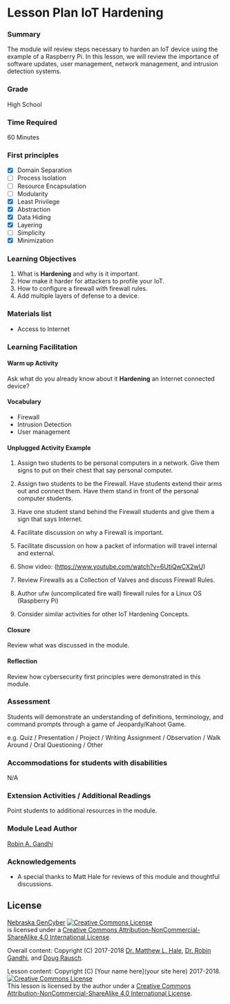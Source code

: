 # Lesson Plan IoT Hardening

### Summary
The module will review steps necessary to harden an IoT device using the example of a Raspberry Pi. In this lesson, we will review the importance of software updates, user management, network management, and intrusion detection systems.

### Grade
High School

### Time Required
60 Minutes

### First principles
- [x] Domain Separation
- [ ] Process Isolation
- [ ] Resource Encapsulation
- [ ] Modularity
- [x] Least Privilege
- [x] Abstraction
- [x] Data Hiding
- [x] Layering
- [ ] Simplicity
- [x] Minimization

### Learning Objectives

1. What is __Hardening__ and why is it important.
2. How make it harder for attackers to profile your IoT.
3. How to configure a firewall with firewall rules.
4. Add multiple layers of defense to a device.

### Materials list

* Access to Internet

### Learning Facilitation

#### Warm up Activity
Ask what do you already know about it __Hardening__ an Internet connected device?

#### Vocabulary
* Firewall
* Intrusion Detection
* User management

#### Unplugged Activity Example
1. Assign two students to be personal computers in a network. Give them signs to put on their chest that say personal computer.

2. Assign two students to be the Firewall. Have students extend their arms out and connect them. Have them stand in front of the personal computer students.

3. Have one student stand behind the Firewall students and give them a sign that says Internet.

4. Facilitate discussion on why a Firewall is important.

5. Facilitate discussion on how a packet of information will travel internal and external.

6. Show video:  (https://www.youtube.com/watch?v=6UtiQwCX2wU)

7. Review Firewalls as a Collection of Valves and discuss Firewall Rules.

8. Author ufw (uncomplicated fire wall) firewall rules for a Linux OS (Raspberry Pi)

9. Consider similar activities for other IoT Hardening Concepts.

#### Closure

Review what was discussed in the module.

#### Reflection

Review how cybersecurity first principles were demonstrated in this module.

### Assessment

Students will demonstrate an understanding of definitions, terminology, and command prompts through a game of Jeopardy/Kahoot Game.

e.g. Quiz / Presentation / Project / Writing Assignment / Observation / Walk Around / Oral Questioning / Other

### Accommodations for students with disabilities

N/A

### Extension Activities / Additional Readings

Point students to additional resources in the module.

### Module Lead Author

[Robin A. Gandhi](http://faculty.ist.unomaha.edu/rgandhi/)

### Acknowledgements

* A special thanks to Matt Hale for reviews of this module and thoughtful discussions.

## License
[Nebraska GenCyber](https://github.com/MLHale/nebraska-gencyber) <a rel="license" href="http://creativecommons.org/licenses/by-nc-sa/4.0/"><img alt="Creative Commons License" style="border-width:0" src="https://i.creativecommons.org/l/by-nc-sa/4.0/88x31.png" /></a><br /> is licensed under a <a rel="license" href="http://creativecommons.org/licenses/by-nc-sa/4.0/">Creative Commons Attribution-NonCommercial-ShareAlike 4.0 International License</a>.

Overall content: Copyright (C) 2017-2018  [Dr. Matthew L. Hale](http://faculty.ist.unomaha.edu/mhale/), [Dr. Robin Gandhi](http://faculty.ist.unomaha.edu/rgandhi/), and [Doug Rausch](http://www.bellevue.edu/about/leadership/faculty/rausch-douglas).

Lesson content: Copyright (C) [Your name here](your site here) 2017-2018.  
<a rel="license" href="http://creativecommons.org/licenses/by-nc-sa/4.0/"><img alt="Creative Commons License" style="border-width:0" src="https://i.creativecommons.org/l/by-nc-sa/4.0/88x31.png" /></a><br /><span xmlns:dct="http://purl.org/dc/terms/" property="dct:title">This lesson</span> is licensed by the author under a <a rel="license" href="http://creativecommons.org/licenses/by-nc-sa/4.0/">Creative Commons Attribution-NonCommercial-ShareAlike 4.0 International License</a>.
